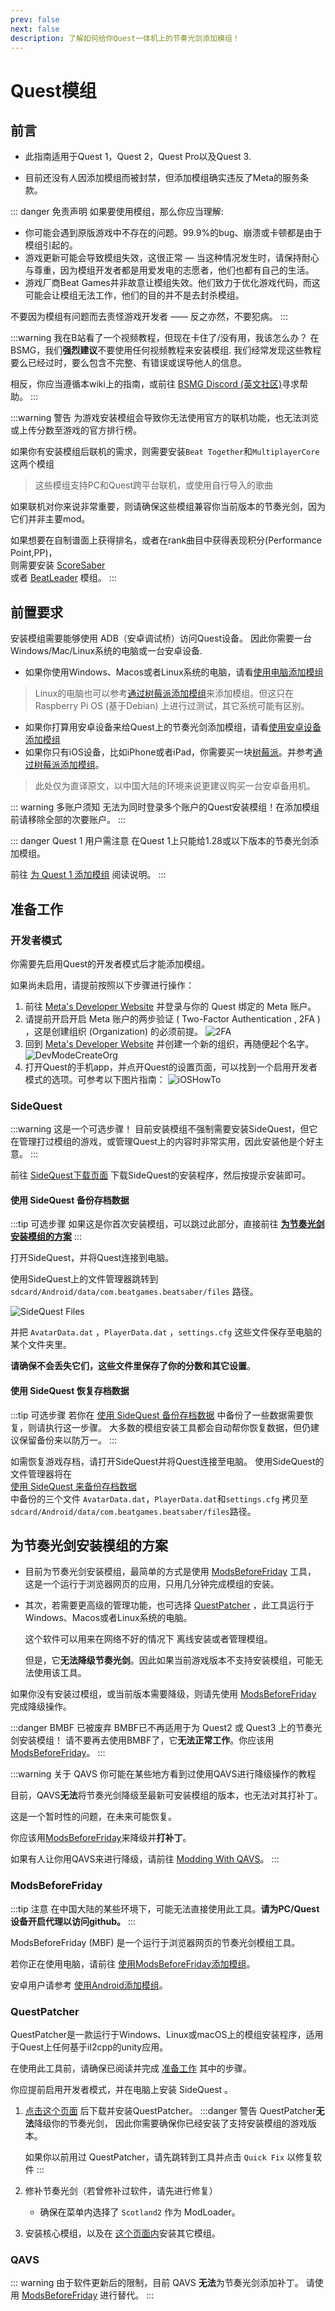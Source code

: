 ```yaml
---
prev: false
next: false
description: 了解如何给你Quest一体机上的节奏光剑添加模组！
---
```


<!-- markdownlint-disable-file MD033 -->
<!-- markdownlint-disable MD041 -->
<script setup lang="ts">
  import LocalizedOutdateHint from '../.vitepress/components/LocalizedOutdateHint.vue'
</script>
<LocalizedOutdateHint />

# Quest模组

## 前言

- 此指南适用于Quest 1，Quest 2，Quest Pro以及Quest 3.

- 目前还没有人因添加模组而被封禁，但添加模组确实违反了Meta的服务条款。

::: danger 免责声明
如果要使用模组，那么你应当理解:

- 你可能会遇到原版游戏中不存在的问题。99.9%的bug、崩溃或卡顿都是由于模组引起的。
- 游戏更新可能会导致模组失效，这很正常 — 当这种情况发生时，请保持耐心与尊重，因为模组开发者都是用爱发电的志愿者，他们也都有自己的生活。
- 游戏厂商Beat Games并非故意让模组失效。他们致力于优化游戏代码，而这可能会让模组无法工作，他们的目的并不是去封杀模组。

不要因为模组有问题而去责怪游戏开发者 —— 反之亦然，不要犯病。
:::

:::warning 我在B站看了一个视频教程，但现在卡住了/没有用，我该怎么办？
在BSMG，我们**强烈建议**不要使用任何视频教程来安装模组. 我们经常发现这些教程要么已经过时，要么包含不完整、有错误或误导他人的信息。

相反，你应当遵循本wiki上的指南，或前往 [BSMG Discord (英文社区)](https://discord.gg/beatsabermods)寻求帮助。
:::

:::warning 警告
为游戏安装模组会导致你无法使用官方的联机功能，也无法浏览或上传分数至游戏的官方排行榜。

如果你有安装模组后联机的需求，则需要安装`Beat Together`和`MultiplayerCore`这两个模组

> 这些模组支持PC和Quest跨平台联机，或使用自行导入的歌曲

如果联机对你来说非常重要，则请确保这些模组兼容你当前版本的节奏光剑，因为它们并非主要mod。

如果想要在自制谱面上获得排名，或者在rank曲目中获得表现积分(Performance Point,PP)，  
则需要安装 [ScoreSaber](https://scoresaber.com/quest)  
或者 [BeatLeader](https://beatleader.xyz) 模组。
:::

## 前置要求

安装模组需要能够使用 ADB（安卓调试桥）访问Quest设备。
因此你需要一台Windows/Mac/Linux系统的电脑或一台安卓设备.

- 如果你使用Windows、Macos或者Linux系统的电脑，请看[使用电脑添加模组](#准备工作)

> Linux的电脑也可以参考[通过树莓派添加模组](../quest/modding-with-raspi.md)来添加模组。但这只在Raspberry Pi OS (基于Debian) 上进行过测试，其它系统可能有区别。

- 如果你打算用安卓设备来给Quest上的节奏光剑添加模组，请看[使用安卓设备添加模组](../quest/modding-with-android.md)
- 如果你只有iOS设备，比如iPhone或者iPad，你需要买一块[树莓派](https://www.raspberrypi.com/)。并参考[通过树莓派添加模组](../quest/modding-with-raspi.md)。

> 此处仅为直译原文，以中国大陆的环境来说更建议购买一台安卓备用机。

::: warning 多账户须知
无法为同时登录多个账户的Quest安装模组！在添加模组前请移除全部的次要账户。
:::

::: danger Quest 1 用户需注意
在Quest 1上只能给1.28或以下版本的节奏光剑添加模组。

前往 [为 Quest 1 添加模组](../quest/modding-quest1.md) 阅读说明。
:::

## 准备工作

### 开发者模式

你需要先启用Quest的开发者模式后才能添加模组。

如果尚未启用，请提前按照以下步骤进行操作：

1. 前往 [Meta's Developer Website](https://developer.oculus.com/manage/organizations/create/) 并登录与你的 Quest 绑定的 Meta 账户。
2. 请提前开启开启 Meta 账户的两步验证 ( Two-Factor Authentication , 2FA ) ，这是创建组织 (Organization) 的必须前提。
   ![2FA](/.assets/images/beginners-guide/2fa.png)
3. 回到 [Meta's Developer Website](https://developer.oculus.com/manage/organizations/create/) 并创建一个新的组织，再随便起个名字。
   ![DevModeCreateOrg](/.assets/images/beginners-guide/DevModeCreateOrg.png)
4. 打开Quest的手机app，并点开Quest的设置页面，可以找到一个启用开发者模式的选项。可参考以下图片指南：
   ![iOSHowTo](/.assets/images/beginners-guide/EnableDevModeIOS.png)

### SideQuest

:::warning 这是一个可选步骤！
目前安装模组不强制需要安装SideQuest，但它在管理打过模组的游戏，或管理Quest上的内容时非常实用，因此安装他是个好主意。
:::

前往 [SideQuest下载页面](https://sidequestvr.com/setup-howto) 下载SideQuest的安装程序，然后按提示安装即可。

#### 使用 SideQuest 备份存档数据

:::tip 可选步骤
如果这是你首次安装模组，可以跳过此部分，直接前往 [**为节奏光剑安装模组的方案**](#为节奏光剑安装模组的方案)
:::

打开SideQuest，并将Quest连接到电脑。

使用SideQuest上的文件管理器跳转到 `sdcard/Android/data/com.beatgames.beatsaber/files` 路径。

![SideQuest Files](/.assets/images/beginners-guide/sqfiles.png)

并把 `AvatarData.dat` ，`PlayerData.dat` ，`settings.cfg` 这些文件保存至电脑的某个文件夹里。

**请确保不会丢失它们，这些文件里保存了你的分数和其它设置**。

#### 使用 SideQuest 恢复存档数据

:::tip 可选步骤
若你在 [使用 SideQuest 备份存档数据](#使用-sidequest-备份存档数据) 中备份了一些数据需要恢复，则请执行这一步骤。
大多数的模组安装工具都会自动帮你恢复数据，但仍建议保留备份来以防万一。
:::

如需恢复游戏存档，请打开SideQuest并将Quest连接至电脑。
使用SideQuest的文件管理器将在  
[使用 SideQuest 来备份存档数据](#使用-sidequest-备份存档数据)  
中备份的三个文件 `AvatarData.dat`，`PlayerData.dat`和`settings.cfg` 拷贝至
`sdcard/Android/data/com.beatgames.beatsaber/files`路径。

## 为节奏光剑安装模组的方案

- 目前为节奏光剑安装模组，最简单的方式是使用 [ModsBeforeFriday](#modsbeforefriday) 工具，
  这是一个运行于浏览器网页的应用，只用几分钟完成模组的安装。

- 其次，若需要更高级的管理功能，也可选择 [QuestPatcher](#questpatcher) ，此工具运行于Windows、Macos或者Linux系统的电脑。

  这个软件可以用来在网络不好的情况下 离线安装或者管理模组。

  但是，它**无法降级节奏光剑**。因此如果当前游戏版本不支持安装模组，可能无法使用该工具。

如果你没有安装过模组，或当前版本需要降级，则请先使用 [ModsBeforeFriday](#modsbeforefriday) 完成降级操作。

:::danger BMBF 已被废弃
BMBF已不再适用于为 Quest2 或 Quest3 上的节奏光剑安装模组！
请不要再去使用BMBF了，它**无法正常工作**。你应该用 [ModsBeforeFriday](#modsbeforefriday)。
:::

:::warning 关于 QAVS
你可能在某些地方看到过使用QAVS进行降级操作的教程

目前，QAVS**无法**将节奏光剑降级至最新可安装模组的版本，也无法对其打补丁。

这是一个暂时性的问题，在未来可能恢复。

你应该用[ModsBeforeFriday](#modsbeforefriday)来降级并**打补丁**。

如果有人让你用QAVS来进行降级，请前往 [Modding With QAVS](../quest/modding-with-qavs.md)。
:::

### ModsBeforeFriday

:::tip 注意
在中国大陆的某些环境下，可能无法直接使用此工具。**请为PC/Quest设备开启代理以访问github。**
:::

ModsBeforeFriday (MBF) 是一个运行于浏览器网页的节奏光剑模组工具。

若你正在使用电脑，请前往 [使用ModsBeforeFriday添加模组](../quest/modding-with-mbf.md)。

安卓用户请参考 [使用Android添加模组](../quest/modding-with-android.md)。

### QuestPatcher

QuestPatcher是一款运行于Windows、Linux或macOS上的模组安装程序，适用于Quest上任何基于il2cpp的unity应用。

在使用此工具前，请确保已阅读并完成 [准备工作](./quest-modding.md#准备工作) 其中的步骤。

你应提前启用开发者模式，并在电脑上安装 SideQuest 。

1. [点击这个页面](https://github.com/Lauriethefish/QuestPatcher/releases/latest) 后下载并安装QuestPatcher。
   :::danger 警告
   QuestPatcher**无法**降级你的节奏光剑，
   因此你需要确保你已经安装了支持安装模组的游戏版本。

   如果你以前用过 QuestPatcher，请先跳转到工具并点击 `Quick Fix` 以修复软件
   :::

2. 修补节奏光剑（若曾修补过软件，请先进行修复）
   - 确保在菜单内选择了 `Scotland2` 作为 ModLoader。
3. 安装核心模组，以及在 [这个页面内](https://bsquest.xyz/mods)安装其它模组。

### QAVS

::: warning
由于软件更新后的限制，目前 QAVS **无法**为节奏光剑添加补丁。
请使用 [ModsBeforeFriday](../quest/modding-with-mbf.md) 进行替代。
:::
